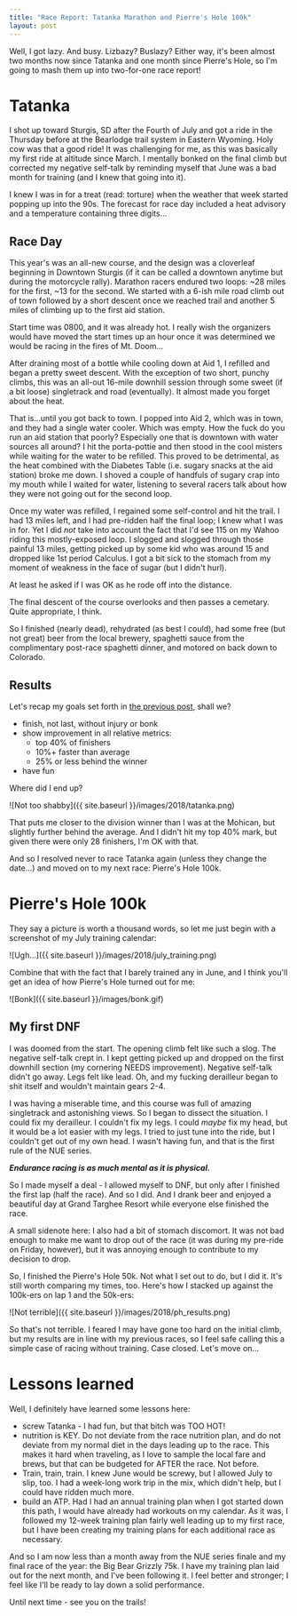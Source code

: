 ```yaml
---
title: "Race Report: Tatanka Marathon and Pierre's Hole 100k"
layout: post
---
```


Well, I got lazy. And busy. Lizbazy? Buslazy? Either way, it's been almost two months now since Tatanka and one month since Pierre's Hole, so I'm going to mash them up into two-for-one race report!

# Tatanka

I shot up toward Sturgis, SD after the Fourth of July and got a ride in the Thursday before at the
Bearlodge trail system in Eastern Wyoming. Holy cow was that a good ride! It was challenging for me,
as this was basically my first ride at altitude since March. I mentally bonked on the final climb
but corrected my negative self-talk by reminding myself that June was a bad month for training (and
I knew that going into it).

I knew I was in for a treat (read: torture) when the weather that week started popping up into the
90s. The forecast for race day included a heat advisory and a temperature containing three digits...

## Race Day

This year's was an all-new course, and the design was a cloverleaf beginning in Downtown Sturgis (if
it can be called a downtown anytime but during the motorcycle rally). Marathon racers endured two
loops: ~28 miles for the first, ~13 for the second. We started with a 6-ish mile road climb out of
town followed by a short descent once we reached trail and another 5 miles of climbing up to the
first aid station.

Start time was 0800, and it was already hot. I really wish the organizers would have moved the start
times up an hour once it was determined we would be racing in the fires of Mt. Doom...

After draining most of a bottle while cooling down at Aid 1, I refilled and began a pretty sweet
descent. With the exception of two short, punchy climbs, this was an all-out 16-mile downhill session
through some sweet (if a bit loose) singletrack and road (eventually). It almost made you forget
about the heat.

That is...until you got back to town. I popped into Aid 2, which was in town, and they had a single
water cooler. Which was empty. How the fuck do you run an aid station that poorly? Especially one
that is downtown with water sources all around? I hit the porta-pottie and then stood in the cool
misters while waiting for the water to be refilled. This proved to be detrimental, as the heat
combined with the Diabetes Table (i.e. sugary snacks at the aid station) broke me down. I shoved a
couple of handfuls of sugary crap into my mouth while I waited for water, listening to several
racers talk about how they were not going out for the second loop.

Once my water was refilled, I regained some self-control and hit the trail. I had 13 miles left, and
I had pre-ridden half the final loop; I knew what I was in for. Yet I did *not* take into account
the fact that I'd see 115 on my Wahoo riding this mostly-exposed loop. I slogged and slogged through
those painful 13 miles, getting picked up by some kid who was around 15 and dropped like
1st period Calculus. I got a bit sick to the stomach from my moment of weakness in the face of sugar
(but I didn't hurl).

At least he asked if I was OK as he rode off into the distance.

The final descent of the course overlooks and then passes a cemetary. Quite appropriate, I think.

So I finished (nearly dead), rehydrated (as best I could), had some free (but not great) beer from 
the local brewery, spaghetti sauce from the complimentary post-race spaghetti dinner, and motored on
back down to Colorado.

## Results

Let's recap my goals set forth in [the previous post][1], shall we?

- finish, not last, without injury or bonk
- show improvement in all relative metrics:
    - top 40% of finishers
    - 10%+ faster than average
    - 25% or less behind the winner
- have fun

Where did I end up?

![Not too shabby]({{ site.baseurl }}/images/2018/tatanka.png)

That puts me closer to the division winner than I was at the Mohican, but slightly further behind
the average. And I didn't hit my top 40% mark, but given there were only 28 finishers, I'm OK with
that.

And so I resolved never to race Tatanka again (unless they change the date...) and moved on to my next race:
Pierre's Hole 100k.

# Pierre's Hole 100k

They say a picture is worth a thousand words, so let me just begin with a screenshot of my July
training calendar:

![Ugh...]({{ site.baseurl }}/images/2018/july_training.png)

Combine that with the fact that I barely trained any in June, and I think you'll get an idea of how
Pierre's Hole turned out for me:

![Bonk]({{ site.baseurl }}/images/bonk.gif)

## My first DNF

I was doomed from the start. The opening climb felt like such a slog. The negative self-talk crept
in. I kept getting picked up and dropped on the first downhill section (my cornering NEEDS
improvement). Negative self-talk didn't go away. Legs felt like lead. Oh, and my fucking derailleur
began to shit itself and wouldn't maintain gears 2-4.

I was having a miserable time, and this course was full of amazing singletrack and astonishing
views. So I began to dissect the situation. I could fix my derailleur. I couldn't fix my legs. I
could *maybe* fix my head, but it would be a lot easier with my legs. I tried to just tune into the
ride, but I couldn't get out of my own head. I wasn't having fun, and that is the first rule of the
NUE series.

***Endurance racing is as much mental as it is physical.***

So I made myself a deal - I allowed myself to DNF, but only after I finished the first lap (half the
race). And so I did. And I drank beer and enjoyed a beautiful day at Grand Targhee Resort while
everyone else finished the race.

A small sidenote here: I also had a bit of stomach discomort. It was not bad enough to make me want
to drop out of the race (it was during my pre-ride on Friday, however), but it was annoying enough
to contribute to my decision to drop.

So, I finished the Pierre's Hole 50k. Not what I set out to do, but I did it. It's still worth
comparing my times, too. Here's how I stacked up against the 100k-ers on lap 1 and the 50k-ers:

![Not terrible]({{ site.baseurl }}/images/2018/ph_results.png)

So that's not terrible. I feared I may have gone too hard on the initial climb, but my results are
in line with my previous races, so I feel safe calling this a simple case of racing without
training. Case closed. Let's move on...

# Lessons learned

Well, I definitely have learned some lessons here:

- screw Tatanka - I had fun, but that bitch was TOO HOT!
- nutrition is KEY. Do not deviate from the race nutrition plan, and do not deviate from my normal
  diet in the days leading up to the race. This makes it hard when traveling, as I love to sample
  the local fare and brews, but that can be budgeted for AFTER the race. Not before.
- Train, train, train. I knew June would be screwy, but I allowed July to slip, too. I had a
  week-long work trip in the mix, which didn't help, but I could have ridden much more.
- build an ATP. Had I had an annual training plan when I got started down this path, I would have
  already had workouts on my calendar. As it was, I followed my 12-week training plan fairly well
  leading up to my first race, but I have been creating my training plans for each additional race
  as necessary.

And so I am now less than a month away from the NUE series finale and my final race of the year: the
Big Bear Grizzly 75k. I have my training plan laid out for the next month, and I've been following
it. I feel better and stronger; I feel like I'll be ready to lay down a solid performance. 

Until next time - see you on the trails!

 [1]: /race-report-mohican-100k
